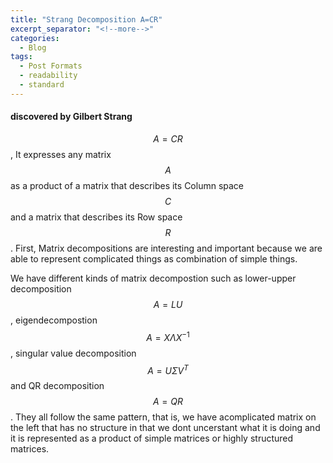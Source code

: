 ```yaml
---
title: "Strang Decomposition A=CR"
excerpt_separator: "<!--more-->"
categories:
  - Blog
tags:
  - Post Formats
  - readability
  - standard
---
```


#### discovered by Gilbert Strang 

$$ A = CR $$, It expresses any matrix $$A$$ as a product of a matrix that describes its Column space $$C$$ and a matrix that describes its Row space $$R$$.
First, Matrix decompositions are interesting and important because we are able to represent complicated things as combination of simple things. 

We have different kinds of matrix decompostion such as lower-upper decomposition $$A=LU$$, eigendecompostion $$A = X\Lambda X^{-1}$$, singular value decomposition $$A = U\Sigma V^{T}$$ and QR decomposition $$A=QR$$. They all follow the same pattern, that is, we have acomplicated matrix on the left that has no structure in that we dont uncerstant what it is doing and it is represented as a product of simple matrices or highly structured matrices.




